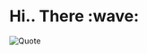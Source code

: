 
  
<h1>Hi.. There :wave: </h1>
<!-- <img src="https://user-images.githubusercontent.com/74038190/212749447-bfb7e725-6987-49d9-ae85-2015e3e7cc41.gif" width="950"> -->

![Quote](https://github-readme-quotes-bay.vercel.app/quote)



